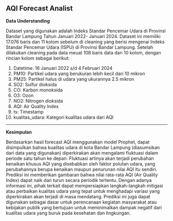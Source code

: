 **AQI Forecast Analist**
------------------------------------ 
**Data Understanding**

Dataset yang digunakan adalah Indeks Standar Pencemar Udara di Provinsi Bandar Lampung Tahun Januari 2022- Januari 2024. 
Dataset ini memiliki 17.076 baris dan 11 kolom sebelum  di cleaning yang berisi mengenai Indeks Standar Pencemar Udara (ISPU) di Provinsi Bandar Lampung. 
Setelah dilakukan cleaning pada data meuat 108 baris data dan 10 kolom, dengan rincian kolom sebagai berikut: 
1. Datetime: 16 Januari 2022 s/d 4 Februari 2024
2. PM10: Partikel udara yang berukuran lebih kecil dari 10 mikron
3. PM25: Partikel halus di udara yang ukurannya 2.5 mikron
4. SO2: Sulfur dioksida
5. CO: Karbon monoksida
6. O3: Ozon
7. NO2: Nitrogen dioksida
8. AQI: Air Quality Index
9. ts: Timestamp
10. kualitas_udara: Kategori kualitas udara dari AQI

-----------------------------------------------------------------
**Kesimpulan**

Berdasarkan hasil forecast AQI menggunakan model Prophet, dapat disimpulkan bahwa kualitas udara di kota Bandar Lampung (diasumsikan dari data yang digunakan) diperkirakan akan mengalami fluktuasi dalam periode satu tahun ke depan. 
Fluktuasi artinya akan terjadi perubahan kenaikan khusus AQI yang disebabkan oleh faktor polutan udara, yang perubahannya berupa kenaikan maupun penurunan nilai AQI itu sendiri.
Prediksi ini memberikan gambaran bahwa nilai rata-rata AQI (Air Quality Index) dapat naik dan turun secara periodik tertentu. 
Dengan adanya informasi ini, pihak terkait dapat mempersiapkan langkah-langkah mitigasi atau perbaikan kualitas udara yang tepat untuk menghadapi variasi yang diperkirakan akan terjadi di masa mendatang.
Prediksi ini juga dapat digunakan sebagai dasar untuk perencanaan kegiatan masyarakat atau kebijakan publik yang bertujuan untuk meminimalkan dampak negatif dari kualitas udara yang buruk pada kesehatan dan lingkungan.
